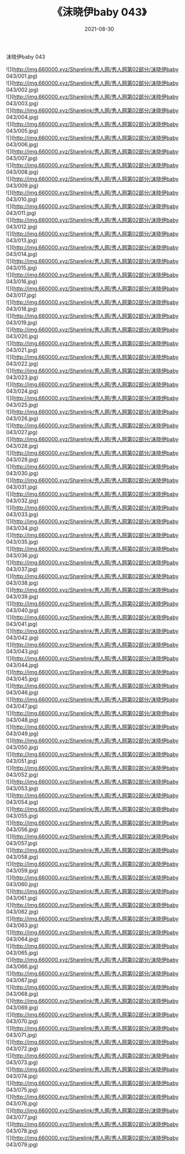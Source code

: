 ﻿---
layout: post
title:  《沫晓伊baby 043》
date:   2021-08-30
img: http://img.660000.xyz/Sharelink/秀人网/秀人网第02部分/沫晓伊baby 043/000.jpg
categories: [美女, 清纯, 唯美]
---

沫晓伊baby 043

  ![](http://img.660000.xyz/Sharelink/秀人网/秀人网第02部分/沫晓伊baby 043/001.jpg) <br> ![](http://img.660000.xyz/Sharelink/秀人网/秀人网第02部分/沫晓伊baby 043/002.jpg) <br> ![](http://img.660000.xyz/Sharelink/秀人网/秀人网第02部分/沫晓伊baby 043/003.jpg) <br> ![](http://img.660000.xyz/Sharelink/秀人网/秀人网第02部分/沫晓伊baby 043/004.jpg) <br> ![](http://img.660000.xyz/Sharelink/秀人网/秀人网第02部分/沫晓伊baby 043/005.jpg) <br> ![](http://img.660000.xyz/Sharelink/秀人网/秀人网第02部分/沫晓伊baby 043/006.jpg) <br> ![](http://img.660000.xyz/Sharelink/秀人网/秀人网第02部分/沫晓伊baby 043/007.jpg) <br> ![](http://img.660000.xyz/Sharelink/秀人网/秀人网第02部分/沫晓伊baby 043/008.jpg) <br> ![](http://img.660000.xyz/Sharelink/秀人网/秀人网第02部分/沫晓伊baby 043/009.jpg) <br> ![](http://img.660000.xyz/Sharelink/秀人网/秀人网第02部分/沫晓伊baby 043/010.jpg) <br> ![](http://img.660000.xyz/Sharelink/秀人网/秀人网第02部分/沫晓伊baby 043/011.jpg) <br> ![](http://img.660000.xyz/Sharelink/秀人网/秀人网第02部分/沫晓伊baby 043/012.jpg) <br> ![](http://img.660000.xyz/Sharelink/秀人网/秀人网第02部分/沫晓伊baby 043/013.jpg) <br> ![](http://img.660000.xyz/Sharelink/秀人网/秀人网第02部分/沫晓伊baby 043/014.jpg) <br> ![](http://img.660000.xyz/Sharelink/秀人网/秀人网第02部分/沫晓伊baby 043/015.jpg) <br> ![](http://img.660000.xyz/Sharelink/秀人网/秀人网第02部分/沫晓伊baby 043/016.jpg) <br> ![](http://img.660000.xyz/Sharelink/秀人网/秀人网第02部分/沫晓伊baby 043/017.jpg) <br> ![](http://img.660000.xyz/Sharelink/秀人网/秀人网第02部分/沫晓伊baby 043/018.jpg) <br> ![](http://img.660000.xyz/Sharelink/秀人网/秀人网第02部分/沫晓伊baby 043/019.jpg) <br> ![](http://img.660000.xyz/Sharelink/秀人网/秀人网第02部分/沫晓伊baby 043/020.jpg) <br> ![](http://img.660000.xyz/Sharelink/秀人网/秀人网第02部分/沫晓伊baby 043/021.jpg) <br> ![](http://img.660000.xyz/Sharelink/秀人网/秀人网第02部分/沫晓伊baby 043/022.jpg) <br> ![](http://img.660000.xyz/Sharelink/秀人网/秀人网第02部分/沫晓伊baby 043/023.jpg) <br> ![](http://img.660000.xyz/Sharelink/秀人网/秀人网第02部分/沫晓伊baby 043/024.jpg) <br> ![](http://img.660000.xyz/Sharelink/秀人网/秀人网第02部分/沫晓伊baby 043/025.jpg) <br> ![](http://img.660000.xyz/Sharelink/秀人网/秀人网第02部分/沫晓伊baby 043/026.jpg) <br> ![](http://img.660000.xyz/Sharelink/秀人网/秀人网第02部分/沫晓伊baby 043/027.jpg) <br> ![](http://img.660000.xyz/Sharelink/秀人网/秀人网第02部分/沫晓伊baby 043/028.jpg) <br> ![](http://img.660000.xyz/Sharelink/秀人网/秀人网第02部分/沫晓伊baby 043/029.jpg) <br> ![](http://img.660000.xyz/Sharelink/秀人网/秀人网第02部分/沫晓伊baby 043/030.jpg) <br> ![](http://img.660000.xyz/Sharelink/秀人网/秀人网第02部分/沫晓伊baby 043/031.jpg) <br> ![](http://img.660000.xyz/Sharelink/秀人网/秀人网第02部分/沫晓伊baby 043/032.jpg) <br> ![](http://img.660000.xyz/Sharelink/秀人网/秀人网第02部分/沫晓伊baby 043/033.jpg) <br> ![](http://img.660000.xyz/Sharelink/秀人网/秀人网第02部分/沫晓伊baby 043/034.jpg) <br> ![](http://img.660000.xyz/Sharelink/秀人网/秀人网第02部分/沫晓伊baby 043/035.jpg) <br> ![](http://img.660000.xyz/Sharelink/秀人网/秀人网第02部分/沫晓伊baby 043/036.jpg) <br> ![](http://img.660000.xyz/Sharelink/秀人网/秀人网第02部分/沫晓伊baby 043/037.jpg) <br> ![](http://img.660000.xyz/Sharelink/秀人网/秀人网第02部分/沫晓伊baby 043/038.jpg) <br> ![](http://img.660000.xyz/Sharelink/秀人网/秀人网第02部分/沫晓伊baby 043/039.jpg) <br> ![](http://img.660000.xyz/Sharelink/秀人网/秀人网第02部分/沫晓伊baby 043/040.jpg) <br> ![](http://img.660000.xyz/Sharelink/秀人网/秀人网第02部分/沫晓伊baby 043/041.jpg) <br> ![](http://img.660000.xyz/Sharelink/秀人网/秀人网第02部分/沫晓伊baby 043/042.jpg) <br> ![](http://img.660000.xyz/Sharelink/秀人网/秀人网第02部分/沫晓伊baby 043/043.jpg) <br> ![](http://img.660000.xyz/Sharelink/秀人网/秀人网第02部分/沫晓伊baby 043/044.jpg) <br> ![](http://img.660000.xyz/Sharelink/秀人网/秀人网第02部分/沫晓伊baby 043/045.jpg) <br> ![](http://img.660000.xyz/Sharelink/秀人网/秀人网第02部分/沫晓伊baby 043/046.jpg) <br> ![](http://img.660000.xyz/Sharelink/秀人网/秀人网第02部分/沫晓伊baby 043/047.jpg) <br> ![](http://img.660000.xyz/Sharelink/秀人网/秀人网第02部分/沫晓伊baby 043/048.jpg) <br> ![](http://img.660000.xyz/Sharelink/秀人网/秀人网第02部分/沫晓伊baby 043/049.jpg) <br> ![](http://img.660000.xyz/Sharelink/秀人网/秀人网第02部分/沫晓伊baby 043/050.jpg) <br> ![](http://img.660000.xyz/Sharelink/秀人网/秀人网第02部分/沫晓伊baby 043/051.jpg) <br> ![](http://img.660000.xyz/Sharelink/秀人网/秀人网第02部分/沫晓伊baby 043/052.jpg) <br> ![](http://img.660000.xyz/Sharelink/秀人网/秀人网第02部分/沫晓伊baby 043/053.jpg) <br> ![](http://img.660000.xyz/Sharelink/秀人网/秀人网第02部分/沫晓伊baby 043/054.jpg) <br> ![](http://img.660000.xyz/Sharelink/秀人网/秀人网第02部分/沫晓伊baby 043/055.jpg) <br> ![](http://img.660000.xyz/Sharelink/秀人网/秀人网第02部分/沫晓伊baby 043/056.jpg) <br> ![](http://img.660000.xyz/Sharelink/秀人网/秀人网第02部分/沫晓伊baby 043/057.jpg) <br> ![](http://img.660000.xyz/Sharelink/秀人网/秀人网第02部分/沫晓伊baby 043/058.jpg) <br> ![](http://img.660000.xyz/Sharelink/秀人网/秀人网第02部分/沫晓伊baby 043/059.jpg) <br> ![](http://img.660000.xyz/Sharelink/秀人网/秀人网第02部分/沫晓伊baby 043/060.jpg) <br> ![](http://img.660000.xyz/Sharelink/秀人网/秀人网第02部分/沫晓伊baby 043/061.jpg) <br> ![](http://img.660000.xyz/Sharelink/秀人网/秀人网第02部分/沫晓伊baby 043/062.jpg) <br> ![](http://img.660000.xyz/Sharelink/秀人网/秀人网第02部分/沫晓伊baby 043/063.jpg) <br> ![](http://img.660000.xyz/Sharelink/秀人网/秀人网第02部分/沫晓伊baby 043/064.jpg) <br> ![](http://img.660000.xyz/Sharelink/秀人网/秀人网第02部分/沫晓伊baby 043/065.jpg) <br> ![](http://img.660000.xyz/Sharelink/秀人网/秀人网第02部分/沫晓伊baby 043/066.jpg) <br> ![](http://img.660000.xyz/Sharelink/秀人网/秀人网第02部分/沫晓伊baby 043/067.jpg) <br> ![](http://img.660000.xyz/Sharelink/秀人网/秀人网第02部分/沫晓伊baby 043/068.jpg) <br> ![](http://img.660000.xyz/Sharelink/秀人网/秀人网第02部分/沫晓伊baby 043/069.jpg) <br> ![](http://img.660000.xyz/Sharelink/秀人网/秀人网第02部分/沫晓伊baby 043/070.jpg) <br> ![](http://img.660000.xyz/Sharelink/秀人网/秀人网第02部分/沫晓伊baby 043/071.jpg) <br> ![](http://img.660000.xyz/Sharelink/秀人网/秀人网第02部分/沫晓伊baby 043/072.jpg) <br> ![](http://img.660000.xyz/Sharelink/秀人网/秀人网第02部分/沫晓伊baby 043/073.jpg) <br> ![](http://img.660000.xyz/Sharelink/秀人网/秀人网第02部分/沫晓伊baby 043/074.jpg) <br> ![](http://img.660000.xyz/Sharelink/秀人网/秀人网第02部分/沫晓伊baby 043/075.jpg) <br> ![](http://img.660000.xyz/Sharelink/秀人网/秀人网第02部分/沫晓伊baby 043/076.jpg) <br> ![](http://img.660000.xyz/Sharelink/秀人网/秀人网第02部分/沫晓伊baby 043/077.jpg) <br> ![](http://img.660000.xyz/Sharelink/秀人网/秀人网第02部分/沫晓伊baby 043/078.jpg) <br> ![](http://img.660000.xyz/Sharelink/秀人网/秀人网第02部分/沫晓伊baby 043/079.jpg) <br>